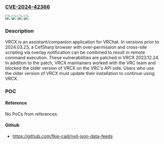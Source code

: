 ### [CVE-2024-42366](https://cve.mitre.org/cgi-bin/cvename.cgi?name=CVE-2024-42366)
![](https://img.shields.io/static/v1?label=Product&message=VRCX&color=blue)
![](https://img.shields.io/static/v1?label=Version&message=%3D%20%3C%202024.03.23%20&color=brighgreen)
![](https://img.shields.io/static/v1?label=Vulnerability&message=CWE-269%3A%20Improper%20Privilege%20Management&color=brighgreen)
![](https://img.shields.io/static/v1?label=Vulnerability&message=CWE-79%3A%20Improper%20Neutralization%20of%20Input%20During%20Web%20Page%20Generation%20('Cross-site%20Scripting')&color=brighgreen)

### Description

VRCX is an assistant/companion application for VRChat. In versions prior to 2024.03.23, a CefSharp browser with over-permission and cross-site scripting via overlay notification can be combined to result in remote command execution. These vulnerabilities are patched in VRCX 2023.12.24. In addition to the patch, VRCX maintainers worked with the VRC team and blocked the older version of VRCX on the VRC's API side. Users who use the older version of VRCX must update their installation to continue using VRCX.

### POC

#### Reference
No PoCs from references.

#### Github
- https://github.com/fkie-cad/nvd-json-data-feeds

